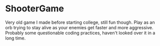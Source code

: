 # ShooterGame
Very old game I made before starting college, still fun though. Play as an orb trying to stay alive as your enemies get faster and more aggressive. Probably some questionable coding practices, haven't looked over it in a long time.
